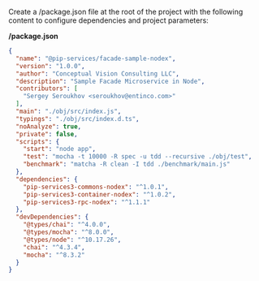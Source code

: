 Create a /package.json file at the root of the project with the following content to configure dependencies and project parameters:

**/package.json**

```json
{
  "name": "@pip-services/facade-sample-nodex",
  "version": "1.0.0",
  "author": "Conceptual Vision Consulting LLC",
  "description": "Sample Facade Microservice in Node",
  "contributors": [
    "Sergey Seroukhov <seroukhov@entinco.com>"
  ],
  "main": "./obj/src/index.js",
  "typings": "./obj/src/index.d.ts",
  "noAnalyze": true,
  "private": false,
  "scripts": {
    "start": "node app",
    "test": "mocha -t 10000 -R spec -u tdd --recursive ./obj/test",
    "benchmark": "matcha -R clean -I tdd ./benchmark/main.js"
  },
  "dependencies": {
    "pip-services3-commons-nodex": "^1.0.1",
    "pip-services3-container-nodex": "^1.0.2",
    "pip-services3-rpc-nodex": "^1.1.1"
  },
  "devDependencies": {
    "@types/chai": "^4.0.0",
    "@types/mocha": "^8.0.0",
    "@types/node": "^10.17.26",
    "chai": "^4.3.4",
    "mocha": "^8.3.2"
  }
}


```

